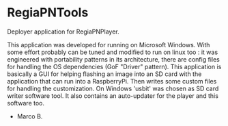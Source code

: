 # RegiaPNTools
Deployer application for RegiaPNPlayer.

This application was developed for running on Microsoft Windows. 
With some effort probably can be tuned and modified to run on linux too : 
it was engineered with portability patterns in its architecture, 
  there are config files for handling the OS dependencies (GoF "Driver" pattern).
This application is basically a GUI for helping flashing an image into 
an SD card with the application that can run into a RaspberryPi.
Then writes some custom files for handling the customization. On Windows 'usbit'
was chosen as SD card writer software tool.
It also contains an auto-updater for the player and this software too.

- Marco B.
